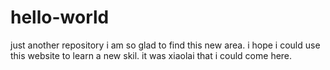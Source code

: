 # hello-world
just another repository
i am so glad to find this new area.
i hope i could use this website to learn a new skil.
it was xiaolai that i could come here.
